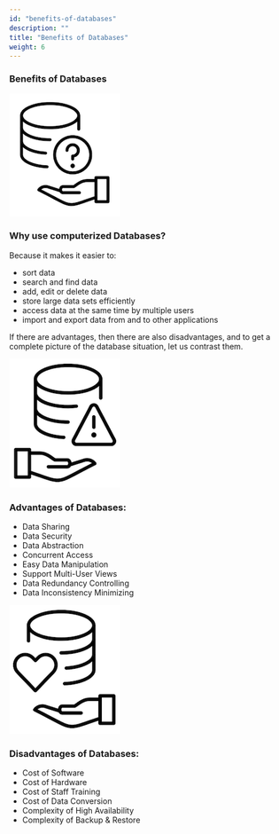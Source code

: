 ```yaml
---
id: "benefits-of-databases"
description: ""
title: "Benefits of Databases"
weight: 6
---
```


### Benefits of Databases

![db-icon-1](db-icon-1.png) 

### Why use computerized Databases?

Because it makes it easier to:
- sort data
- search and find data
- add, edit or delete data
- store large data sets efficiently
- access data at the same time by multiple users
- import and export data from and to other applications

If there are advantages, then there are also disadvantages, and to get a complete picture of the database situation, let us contrast them.

![db-icon-2](db-icon-2.png) 

### Advantages of Databases:

- Data Sharing
- Data Security
- Data Abstraction
- Concurrent Access
- Easy Data Manipulation
- Support Multi-User Views
- Data Redundancy Controlling
- Data Inconsistency Minimizing

![db-icon-3](db-icon-3.png)

### Disadvantages of Databases:

- Cost of Software
- Cost of Hardware
- Cost of Staff Training
- Cost of Data Conversion
- Complexity of High Availability
- Complexity of Backup & Restore
